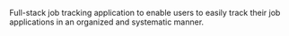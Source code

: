 Full-stack job tracking application to enable users to easily track their job applications in an organized and systematic manner.

